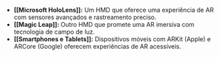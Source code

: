 - **[[Microsoft HoloLens]]:** Um HMD que oferece uma experiência de AR com sensores avançados e rastreamento preciso.
- **[[Magic Leap]]:** Outro HMD que promete uma AR imersiva com tecnologia de campo de luz.
- **[[Smartphones e Tablets]]:** Dispositivos móveis com ARKit (Apple) e ARCore (Google) oferecem experiências de AR acessíveis.